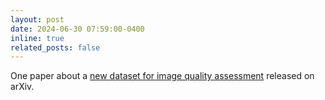 ```yaml
---
layout: post
date: 2024-06-30 07:59:00-0400
inline: true
related_posts: false
---
```


One paper about a <a href="https://arxiv.org/abs/2406.17472">new dataset for image quality assessment</a> released on arXiv.
